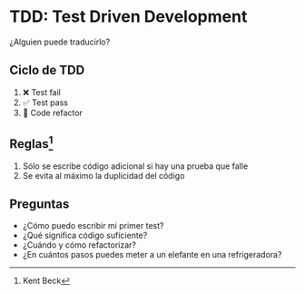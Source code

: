 # TDD: Test Driven Development

<v-click>
¿Alguien puede traducirlo?
</v-click>

## Ciclo de TDD

1. ❌ Test fail
2. ✅ Test pass
3. 🔨 Code refactor

## Reglas[^1]

1. Sólo se escribe código adicional si hay una prueba que falle
2. Se evita al máximo la duplicidad del código

## Preguntas

- ¿Cómo puedo escribir mi primer test?
- ¿Qué significa código suficiente?
- ¿Cuándo y cómo refactorizar?
- ¿En cuántos pasos puedes meter a un elefante en una refrigeradora?

[^1]: Kent Beck

<!--
Aplicar el TDD puede ser difícil de aplicar en novatos
Sólo con los principios no es del todo suficiente
-->
